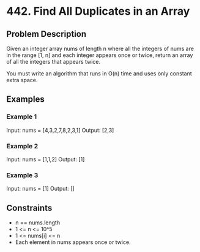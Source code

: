 # 442. Find All Duplicates in an Array

## Problem Description

Given an integer array nums of length n where all the integers of nums are in the range [1, n] and each integer appears once or twice, return an array of all the integers that appears twice.

You must write an algorithm that runs in O(n) time and uses only constant extra space.

## Examples

### Example 1

Input: nums = [4,3,2,7,8,2,3,1]
Output: [2,3]

### Example 2

Input: nums = [1,1,2]
Output: [1]

### Example 3

Input: nums = [1]
Output: []

## Constraints

- n == nums.length
- 1 <= n <= 10^5
- 1 <= nums[i] <= n
- Each element in nums appears once or twice.
